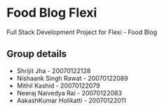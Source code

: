 # Food Blog Flexi
 Full Stack Development Project for Flexi - Food Blog

 ## Group details
 
 + Shrijit Jha - 20070122128
 + Nishaank Singh Rawat - 20070122089
 + Mithil Kashid - 20070122079
 + Neeraj Naivedya Rai - 20070122083
 + AakashKumar Holikatti - 20070122011
